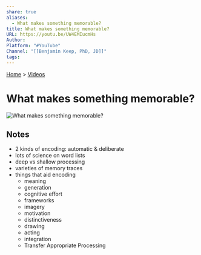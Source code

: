 ```yaml
---  
share: true  
aliases:  
  - What makes something memorable?  
title: What makes something memorable?  
URL: https://youtu.be/UW4EMIucmHs  
Author:   
Platform: "#YouTube"  
Channel: "[[Benjamin Keep, PhD, JD]]"  
tags:   
---  
```

[Home](../index.md) > [Videos](./index.md)  
# What makes something memorable?  
![What makes something memorable?](https://youtu.be/UW4EMIucmHs)  
## Notes  
- 2 kinds of encoding: automatic & deliberate  
- lots of science on word lists  
- deep vs shallow processing  
- varieties of memory traces  
- things that aid encoding  
  - meaning  
  - generation  
  - cognitive effort   
  - frameworks  
  - imagery  
  - motivation  
  - distinctiveness  
  - drawing  
  - acting  
  - integration  
  - Transfer Appropriate Processing  
